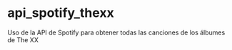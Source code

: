 # api_spotify_thexx
Uso de la API de Spotify para obtener todas las canciones de los álbumes de The XX
